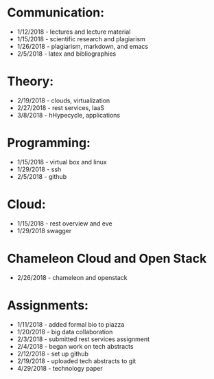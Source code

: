 # Communication:
* 1/12/2018 - lectures and lecture material
* 1/15/2018 - scientific research and plagiarism
* 1/26/2018 - plagiarism, markdown, and emacs
* 2/5/2018 - latex and bibliographies

# Theory:
* 2/19/2018 - clouds, virtualization
* 2/27/2018 - rest services, IaaS
* 3/8/2018 - hHypecycle, applications

# Programming:
* 1/15/2018 - virtual box and linux
* 1/29/2018 - ssh
* 2/5/2018 - github

# Cloud:
* 1/15/2018 - rest overview and eve
* 1/29/2018 swagger

# Chameleon Cloud and Open Stack
* 2/26/2018 - chameleon and openstack 

# Assignments:
* 1/11/2018 - added formal bio to piazza
* 1/20/2018 - big data collaboration
* 2/3/2018 - submitted rest services assignment
* 2/4/2018 - began work on tech abstracts
* 2/12/2018 - set up github
* 2/19/2018 - uploaded tech abstracts to git
* 4/29/2018 - technology paper
